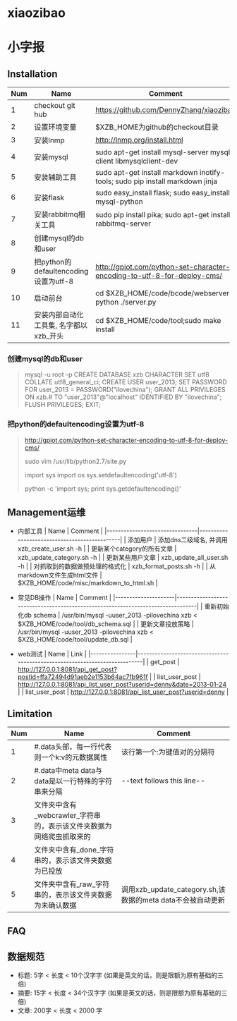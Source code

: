 xiaozibao
=========

# 小字报
## Installation
| Num | Name                                   | Comment                                                                      |
|:----|----------------------------------------|------------------------------------------------------------------------------|
|   1 | checkout git hub                       | https://github.com/DennyZhang/xiaozibao                                      |
|   2 | 设置环境变量                           | $XZB_HOME为github的checkout目录                                              |
|   3 | 安装lnmp                               | http://lnmp.org/install.html                                                 |
|   4 | 安装mysql                              | sudo apt-get install mysql-server mysql-client libmysqlclient-dev            |
|   5 | 安装辅助工具                           | sudo apt-get install markdown inotify-tools; sudo pip install markdown jinja |
|   6 | 安装flask                              | sudo easy_install flask; sudo easy_install mysql-python                      |
|   7 | 安装rabbitmq相关工具                   | sudo pip install pika; sudo apt-get install rabbitmq-server                  |
|   8 | 创建mysql的db和user                    |                                                                              |
|   9 | 把python的defaultencoding设置为utf-8   | http://gpiot.com/python-set-character-encoding-to-utf-8-for-deploy-cms/      |
|  10 | 启动前台                               | cd $XZB_HOME/code/bcode/webserver; python ./server.py                        |
|  11 | 安装内部自动化工具集, 名字都以xzb_开头 | cd $XZB_HOME/code/tool;sudo make install                                     |

### 创建mysql的db和user
>  mysql -u root -p
>   CREATE DATABASE xzb CHARACTER SET utf8 COLLATE utf8_general_ci;
>   CREATE USER user_2013;
>   SET PASSWORD FOR user_2013 = PASSWORD("ilovechina");
>   GRANT ALL PRIVILEGES ON xzb.# TO "user_2013"@"localhost" IDENTIFIED BY "ilovechina";
>   FLUSH PRIVILEGES;
>   EXIT;

### 把python的defaultencoding设置为utf-8
>  http://gpiot.com/python-set-character-encoding-to-utf-8-for-deploy-cms/
>  
>  sudo vim /usr/lib/python2.7/site.py
>  
>  import sys
>  import os
>  sys.setdefaultencoding('utf-8')
>
>  python -c 'import sys; print sys.getdefaultencoding()'

## Management运维
- 内部工具
| Name                           | Comment                                      |
|--------------------------------|----------------------------------------------|
| 添加用户                       | 添加dns二级域名, 并调用xzb_create_user.sh -h |
| 更新某个category的所有文章     | xzb_update_category.sh -h                    |
| 更新某些用户文章               | xzb_update_all_user.sh -h                    |
| 对抓取到的数据做预处理的格式化 | xzb_format_posts.sh -h                       |
| 从markdown文件生成html文件     | $XZB_HOME/code/misc/markdown_to_html.sh      |

- 常见DB操作
| Name                | Comment                                                                         |
|---------------------|---------------------------------------------------------------------------------|
| 重新初始化db schema | /usr/bin/mysql -uuser_2013 -pilovechina xzb < $XZB_HOME/code/tool/db_schema.sql |
| 更新文章投放策略    | /usr/bin/mysql -uuser_2013 -pilovechina xzb < $XZB_HOME/code/tool/update_db.sql |

- web测试
| Name           | Link                                                                       |
|----------------|----------------------------------------------------------------------------|
| get_post       | http://127.0.0.1:8081/api_get_post?postid=ffa72494d91aeb2e1153b64ac7fb961f |
| list_user_post | http://127.0.0.1:8081/api_list_user_post?userid=denny&date=2013-01-24      |
| list_user_post | http://127.0.0.1:8081/api_list_user_post?userid=denny                      |

## Limitation
| Num | Name                                                                 | Comment                                                    |
|:-----|----------------------------------------------------------------------|------------------------------------------------------------|
|   1 | #.data头部，每一行代表则一个k:v的元数据属性                          | 该行第一个:为键值对的分隔符                                |
|   2 | #.data中meta data与data是以一行特殊的字符串来分隔                    | --text follows this line--                                 |
|   3 | 文件夹中含有_webcrawler_字符串的，表示该文件夹数据为网络爬虫抓取来的 |                                                            |
|   4 | 文件夹中含有_done_字符串的，表示该文件夹数据为已投放                 |                                                            |
|   5 | 文件夹中含有_raw_字符串的，表示该文件夹数据为未确认数据              | 调用xzb_update_category.sh,该数据的meta data不会被自动更新 |

## FAQ

## 数据规范

- 标题: 5字 < 长度 < 10个汉字字 (如果是英文的话，则是限额为原有基础的三倍)
- 摘要: 15字 < 长度 < 34个汉字字 (如果是英文的话，则是限额为原有基础的三倍)
- 文章: 200字 < 长度 < 2000 字
